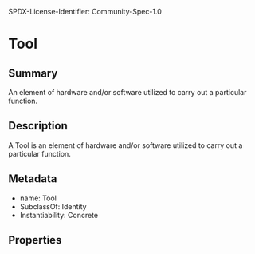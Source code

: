 SPDX-License-Identifier: Community-Spec-1.0


# Tool

## Summary

An element of hardware and/or software utilized to carry out a particular function.

## Description

A Tool is an element of hardware and/or software utilized to carry out a particular function.

## Metadata

- name: Tool
- SubclassOf: Identity
- Instantiability: Concrete

## Properties

